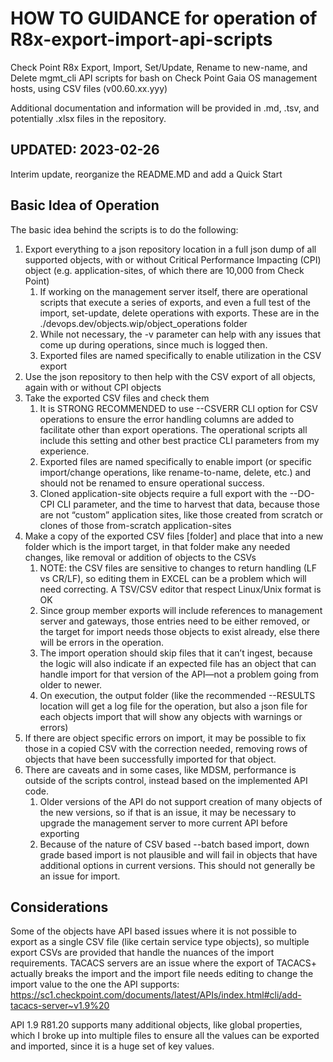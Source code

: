 # HOW TO GUIDANCE for operation of R8x-export-import-api-scripts

Check Point R8x Export, Import, Set/Update, Rename to new-name, and Delete mgmt_cli API scripts for bash on Check Point Gaia OS management hosts, using CSV files (v00.60.xx.yyy)

Additional documentation and information will be provided in .md, .tsv, and potentially .xlsx files in the repository.

## UPDATED:  2023-02-26

Interim update, reorganize the README.MD and add a Quick Start

## Basic Idea of Operation

The basic idea behind the scripts is to do the following:

1. Export everything to a json repository location in a full json dump of all supported objects, with or without Critical Performance Impacting (CPI) object (e.g. application-sites, of which there are 10,000 from Check Point)
      1. If working on the management server itself, there are operational scripts that execute a series of exports, and even a full test of the import, set-update, delete operations with exports.  These are in the ./devops.dev/objects.wip/object_operations folder
      2. While not necessary, the -v parameter can help with any issues that come up during operations, since much is logged then.
      3. Exported files are named specifically to enable utilization in the CSV export
2. Use the json repository to then help with the CSV export of all objects, again with or without CPI objects
3. Take the exported CSV files and check them
      1. It is STRONG RECOMMENDED to use --CSVERR CLI option for CSV operations to ensure the error handling columns are added to facilitate other than export operations.  The operational scripts all include this setting and other best practice CLI parameters from my experience.
      2. Exported files are named specifically to enable import (or specific import/change operations, like rename-to-name, delete, etc.) and should not be renamed to ensure operational success.
      3. Cloned application-site objects require a full export with the --DO-CPI CLI parameter, and the time to harvest that data, because those are not “custom” application sites, like those created from scratch or clones of those from-scratch application-sites
4. Make a copy of the exported CSV files [folder] and place that into a new folder which is the import target, in that folder make any needed changes, like removal or addition of objects to the CSVs
      1. NOTE:  the CSV files are sensitive to changes to return handling (LF vs CR/LF), so editing them in EXCEL can be a problem which will need correcting.  A TSV/CSV editor that respect Linux/Unix format is OK
      2. Since group member exports will include references to management server and gateways, those entries need to be either removed, or the target for import needs those objects to exist already, else there will be errors in the operation.
      3. The import operation should skip files that it can’t ingest, because the logic will also indicate if an expected file has an object that can handle import for that version of the API—not a problem going from older to newer.
      4. On execution, the output folder (like the recommended --RESULTS location will get a log file for the operation, but also a json file for each objects import that will show any objects with warnings or errors)
5. If there are object specific errors on import, it may be possible to fix those in a copied CSV with the correction needed, removing rows of objects that have been successfully imported for that object.
6. There are caveats and in some cases, like MDSM, performance is outside of the scripts control, instead based on the implemented API code.
      1. Older versions of the API do not support creation of many objects of the new versions, so if that is an issue, it may be necessary to upgrade the management server to more current API before exporting
      1. Because of the nature of CSV based --batch based import, down grade based import is not plausible and will fail in objects that have additional options in current versions.  This should not generally be an issue for import.

## Considerations

Some of the objects have API based issues where it is not possible to export as a single CSV file (like certain service type objects), so multiple export CSVs are provided that handle the nuances of the import requirements.  TACACS servers are an issue where the export of TACACS+ actually breaks the import and the import file needs editing to change the import value to the one the API supports:  https://sc1.checkpoint.com/documents/latest/APIs/index.html#cli/add-tacacs-server~v1.9%20

API 1.9 R81.20 supports many additional objects, like global properties, which I broke up into multiple files to ensure all the values can be exported and imported, since it is a huge set of key values.
